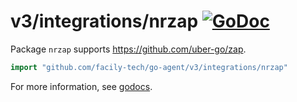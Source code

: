 # v3/integrations/nrzap [![GoDoc](https://godoc.org/github.com/facily-tech/go-agent/v3/integrations/nrzap?status.svg)](https://godoc.org/github.com/facily-tech/go-agent/v3/integrations/nrzap)

Package `nrzap` supports https://github.com/uber-go/zap.

```go
import "github.com/facily-tech/go-agent/v3/integrations/nrzap"
```

For more information, see
[godocs](https://godoc.org/github.com/facily-tech/go-agent/v3/integrations/nrzap).
